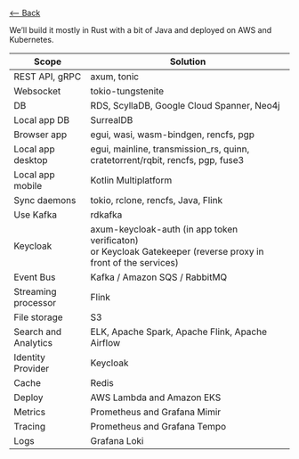 [⟵ Back](../../README.md#stack)

We’ll build it mostly in Rust with a bit of Java and deployed on AWS and Kubernetes.

| Scope |	Solution |
| ----- | -------- |
| REST API, gRPC | axum, tonic |
| Websocket | tokio-tungstenite |
| DB | RDS, ScyllaDB, Google Cloud Spanner, Neo4j |
| Local app DB | SurrealDB |
| Browser app | egui, wasi, wasm-bindgen, rencfs, pgp |
| Local app desktop | egui, mainline, transmission_rs, quinn, cratetorrent/rqbit, rencfs, pgp, fuse3 |
| Local app mobile | Kotlin Multiplatform |
| Sync daemons | tokio, rclone, rencfs, Java, Flink |
| Use Kafka | rdkafka |
| Keycloak | axum-keycloak-auth (in app token verificaton) <br/> or Keycloak Gatekeeper (reverse proxy in front of the services) |
| Event Bus | Kafka / Amazon SQS / RabbitMQ |
| Streaming processor | Flink |
| File storage | S3 |
| Search and Analytics | ELK, Apache Spark, Apache Flink, Apache Airflow |
| Identity Provider | Keycloak |
| Cache | Redis |
| Deploy | AWS Lambda and Amazon EKS |
| Metrics | Prometheus and Grafana Mimir |
| Tracing | Prometheus and Grafana Tempo |
| Logs | Grafana Loki |
